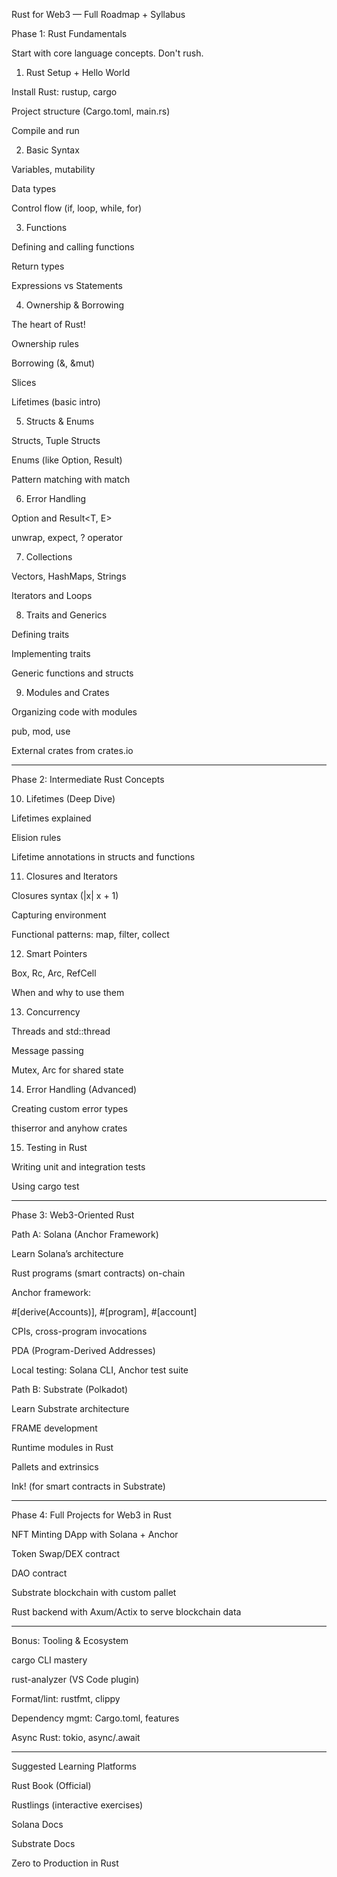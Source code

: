 Rust for Web3 — Full Roadmap + Syllabus

Phase 1: Rust Fundamentals

Start with core language concepts. Don't rush.

1. Rust Setup + Hello World

Install Rust: rustup, cargo

Project structure (Cargo.toml, main.rs)

Compile and run


2. Basic Syntax

Variables, mutability

Data types

Control flow (if, loop, while, for)


3. Functions

Defining and calling functions

Return types

Expressions vs Statements


4. Ownership & Borrowing

The heart of Rust!

Ownership rules

Borrowing (&, &mut)

Slices

Lifetimes (basic intro)


5. Structs & Enums

Structs, Tuple Structs

Enums (like Option, Result)

Pattern matching with match


6. Error Handling

Option<T> and Result<T, E>

unwrap, expect, ? operator


7. Collections

Vectors, HashMaps, Strings

Iterators and Loops


8. Traits and Generics

Defining traits

Implementing traits

Generic functions and structs


9. Modules and Crates

Organizing code with modules

pub, mod, use

External crates from crates.io



---

Phase 2: Intermediate Rust Concepts

10. Lifetimes (Deep Dive)

Lifetimes explained

Elision rules

Lifetime annotations in structs and functions


11. Closures and Iterators

Closures syntax (|x| x + 1)

Capturing environment

Functional patterns: map, filter, collect


12. Smart Pointers

Box, Rc, Arc, RefCell

When and why to use them


13. Concurrency

Threads and std::thread

Message passing

Mutex, Arc for shared state


14. Error Handling (Advanced)

Creating custom error types

thiserror and anyhow crates


15. Testing in Rust

Writing unit and integration tests

Using cargo test



---

Phase 3: Web3-Oriented Rust

Path A: Solana (Anchor Framework)

Learn Solana’s architecture

Rust programs (smart contracts) on-chain

Anchor framework:

#[derive(Accounts)], #[program], #[account]

CPIs, cross-program invocations

PDA (Program-Derived Addresses)


Local testing: Solana CLI, Anchor test suite


Path B: Substrate (Polkadot)

Learn Substrate architecture

FRAME development

Runtime modules in Rust

Pallets and extrinsics

Ink! (for smart contracts in Substrate)



---

Phase 4: Full Projects for Web3 in Rust

NFT Minting DApp with Solana + Anchor

Token Swap/DEX contract

DAO contract

Substrate blockchain with custom pallet

Rust backend with Axum/Actix to serve blockchain data



---

Bonus: Tooling & Ecosystem

cargo CLI mastery

rust-analyzer (VS Code plugin)

Format/lint: rustfmt, clippy

Dependency mgmt: Cargo.toml, features

Async Rust: tokio, async/.await



---

Suggested Learning Platforms

Rust Book (Official)

Rustlings (interactive exercises)

Solana Docs

Substrate Docs

Zero to Production in Rust